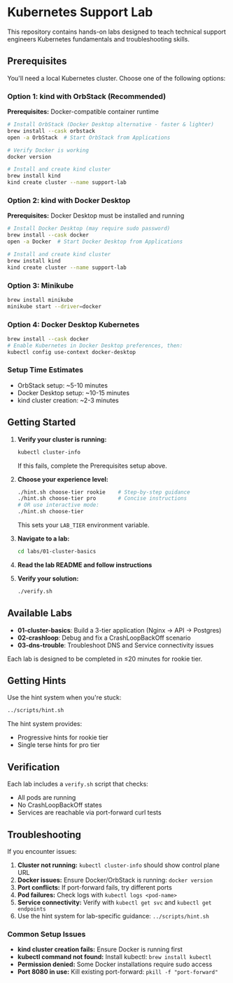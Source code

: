 # Kubernetes Support Lab

This repository contains hands-on labs designed to teach technical support engineers Kubernetes fundamentals and troubleshooting skills.

## Prerequisites

You'll need a local Kubernetes cluster. Choose one of the following options:

### Option 1: kind with OrbStack (Recommended)
**Prerequisites:** Docker-compatible container runtime
```bash
# Install OrbStack (Docker Desktop alternative - faster & lighter)
brew install --cask orbstack
open -a OrbStack  # Start OrbStack from Applications

# Verify Docker is working
docker version

# Install and create kind cluster
brew install kind
kind create cluster --name support-lab
```

### Option 2: kind with Docker Desktop
**Prerequisites:** Docker Desktop must be installed and running
```bash
# Install Docker Desktop (may require sudo password)
brew install --cask docker
open -a Docker  # Start Docker Desktop from Applications

# Install and create kind cluster  
brew install kind
kind create cluster --name support-lab
```

### Option 3: Minikube
```bash
brew install minikube
minikube start --driver=docker
```

### Option 4: Docker Desktop Kubernetes
```bash
brew install --cask docker
# Enable Kubernetes in Docker Desktop preferences, then:
kubectl config use-context docker-desktop
```

### Setup Time Estimates
- OrbStack setup: ~5-10 minutes
- Docker Desktop setup: ~10-15 minutes  
- kind cluster creation: ~2-3 minutes

## Getting Started

1. **Verify your cluster is running:**
   ```bash
   kubectl cluster-info
   ```
   If this fails, complete the Prerequisites setup above.

2. **Choose your experience level:**
   ```bash
   ./hint.sh choose-tier rookie    # Step-by-step guidance
   ./hint.sh choose-tier pro       # Concise instructions
   # OR use interactive mode:
   ./hint.sh choose-tier
   ```
   This sets your `LAB_TIER` environment variable.

3. **Navigate to a lab:**
   ```bash
   cd labs/01-cluster-basics
   ```

4. **Read the lab README and follow instructions**

5. **Verify your solution:**
   ```bash
   ./verify.sh
   ```

## Available Labs

- **01-cluster-basics**: Build a 3-tier application (Nginx → API → Postgres)
- **02-crashloop**: Debug and fix a CrashLoopBackOff scenario  
- **03-dns-trouble**: Troubleshoot DNS and Service connectivity issues

Each lab is designed to be completed in ≤20 minutes for rookie tier.

## Getting Hints

Use the hint system when you're stuck:
```bash
../scripts/hint.sh
```

The hint system provides:
- Progressive hints for rookie tier
- Single terse hints for pro tier

## Verification

Each lab includes a `verify.sh` script that checks:
- All pods are running
- No CrashLoopBackOff states
- Services are reachable via port-forward curl tests

## Troubleshooting

If you encounter issues:
1. **Cluster not running:** `kubectl cluster-info` should show control plane URL
2. **Docker issues:** Ensure Docker/OrbStack is running: `docker version`
3. **Port conflicts:** If port-forward fails, try different ports
4. **Pod failures:** Check logs with `kubectl logs <pod-name>`
5. **Service connectivity:** Verify with `kubectl get svc` and `kubectl get endpoints`
6. Use the hint system for lab-specific guidance: `../scripts/hint.sh`

### Common Setup Issues
- **kind cluster creation fails:** Ensure Docker is running first
- **kubectl command not found:** Install kubectl: `brew install kubectl`  
- **Permission denied:** Some Docker installations require sudo access
- **Port 8080 in use:** Kill existing port-forward: `pkill -f "port-forward"`